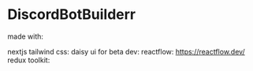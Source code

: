 # DiscordBotBuilderr

made with:

nextjs
tailwind css:
daisy ui for beta dev:
reactflow: https://reactflow.dev/
redux toolkit:
